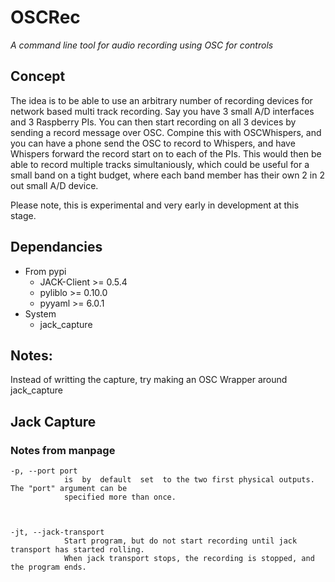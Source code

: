 # OSCRec
*A command line tool for audio recording using OSC for controls*

## Concept
The idea is to be able to use an arbitrary number of recording devices for network based multi track recording.
Say you have 3 small A/D interfaces and 3 Raspberry PIs.  You can then start recording on all 3 devices by sending a record
message over OSC.  Compine this with OSCWhispers, and you can have a phone send the OSC to record to Whispers, and have Whispers 
forward the record start on to each of the PIs.  This would then be able to record multiple tracks simultaniously, which could be useful
for a small band on a tight budget, where each band member has their own 2 in 2 out small A/D device.

Please note, this is experimental and very early in development at this stage.

## Dependancies
* From pypi
    * JACK-Client >= 0.5.4
    * pyliblo >= 0.10.0
    * pyyaml >= 6.0.1
* System
    * jack_capture 
    
    
    

## Notes:
Instead of writting the capture, try making an OSC Wrapper around jack_capture



## Jack Capture
### Notes from manpage
```
-p, --port port
            is  by  default  set  to the two first physical outputs. The "port" argument can be
            specified more than once.


    
-jt, --jack-transport
            Start program, but do not start recording until jack transport has started rolling.
            When jack transport stops, the recording is stopped, and the program ends.
```